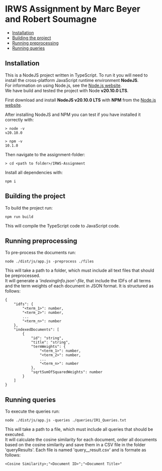 # IRWS Assignment by Marc Beyer and Robert Soumagne

-   [Installation](#installation)
-   [Building the project](#building-the-project)
-   [Running preprocessing](#running-preprocessing)
-   [Running queries](#running-queries)

## Installation

This is a NodeJS project written in TypeScript. To run it you will need to install the cross-platform JavaScript runtime environment **NodeJS**.
<br>For information on using Node.js, see the [Node.js website][].
<br>We have build and tested the project with Node **v20.10.0 LTS**.

First download and install **NodeJS v20.10.0 LTS** with **NPM** from the [Node.js website][].

After installing NodeJS and NPM you can test if you have installed it correctly with:

```
> node -v
v20.10.0

> npm -v
10.1.0
```

Then navigate to the assignment-folder:

```
> cd <path to folder>/IRWS-Assignment
```

Install all dependencies with:

```
npm i
```

## Building the project

To build the project run:

```
npm run build
```

This will compile the TypeScript code to JavaScript code.

## Running preprocessing

To pre-process the documents run:

```
node ./dist/js/app.js -preprocess ./files
```

This will take a path to a folder, which must include all text files that should be preprocessed.
<br>It will generate a _'indexingInfo.json'-file_, that include the IDFs of all terms and the term weights of each document in JSON format. It is structured as follows:

```
{
    "idfs": {
        "<term_1>": number,
        "<term_2>": number,
        ...
        "<term_n>": number
    },
    "indexedDocuments": [
        {
            "id": "string",
            "title": "string",
            "termWeights": {
                "<term_1>": number,
                "<term_2>": number,
                ...
                "<term_n>": number
            },
            "sqrtSumOfSquaredWeights": number
        }
    ]
}
```

## Running queries

To execute the queries run:

```
node ./dist/js/app.js -queries ./queries/IR1_Queries.txt
```

This will take a path to a file, which must include all queries that should be executed.
<br>It will calculate the cosine similarity for each document, order all documents based on the cosine similarity and save them in a CSV file in the folder 'queryResults'. Each file is named 'query\_<Query Nr>\_result.csv' and is formate as follows:

```
<Cosine Similarity>;"<Document ID>";"<Document Title>"
```

[Node.js website]: https://nodejs.org/
